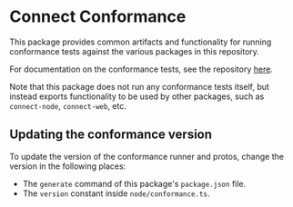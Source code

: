# Connect Conformance

This package provides common artifacts and functionality for running conformance tests against the various packages in
this repository.

For documentation on the conformance tests, see the repository [here](https://github.com/connectrpc/conformance?tab=readme-ov-file#documentation).

Note that this package does not run any conformance tests itself, but instead exports functionality to be used by other
packages, such as `connect-node`, `connect-web`, etc.

## Updating the conformance version

To update the version of the conformance runner and protos, change the version in the following places:

* The `generate` command of this package's `package.json` file.
* The `version` constant inside `node/conformance.ts`.

